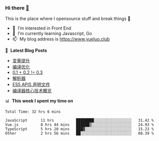 ### Hi there <a href="https://www.yueluo.club/"> 👋 </a>
This is the place where I opensource stuff and break things :rofl:

- 👀 &nbsp;I’m interested in Front End
- 🌱 &nbsp;I’m currently learning Javascript, Go
- 📫 &nbsp;My blog address is https://www.yueluo.club

📕 &nbsp;**Latest Blog Posts**

<!-- BLOG-POST-LIST:START -->
- [变量提升](https://www.yueluo.club/detail?articleId=62d1631f397c3e0980cd25dd)
- [编译优化](https://www.yueluo.club/detail?articleId=62d0ab22397c3e0980cd2090)
- [0.1 + 0.2 != 0.3](https://www.yueluo.club/detail?articleId=62cffdbe397c3e0980cd1cd6)
- [解析器](https://www.yueluo.club/detail?articleId=62cd9984397c3e0980cd0e6a)
- [ES5 APIS 声明文件](https://www.yueluo.club/detail?articleId=62bdb07d397c3e0980cc9b21)
- [编译器核心技术概览](https://www.yueluo.club/detail?articleId=62bce6f0397c3e0980cc9649)
<!-- BLOG-POST-LIST:END -->

📊 &nbsp;**This week I spent my time on**

<!--START_SECTION:waka-->

```text
Total Time: 32 hrs 6 mins

JavaScript      11 hrs          ████████░░░░░░░░░░░░░░░░░   31.42 %
Vue.js          8 hrs 44 mins   ██████▒░░░░░░░░░░░░░░░░░░   24.93 %
TypeScript      5 hrs 20 mins   ███▓░░░░░░░░░░░░░░░░░░░░░   15.23 %
Other           2 hrs 56 mins   ██░░░░░░░░░░░░░░░░░░░░░░░   08.39 %
```

<!--END_SECTION:waka-->